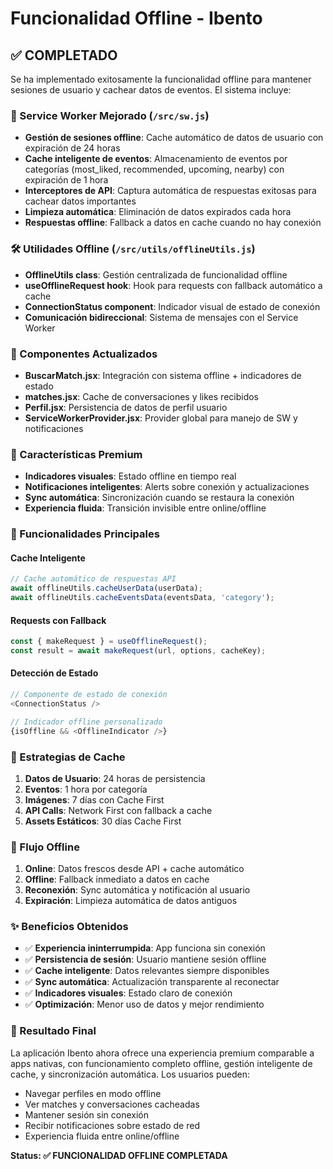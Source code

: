 # Funcionalidad Offline - Ibento

## ✅ **COMPLETADO**

Se ha implementado exitosamente la funcionalidad offline para mantener sesiones de usuario y cachear datos de eventos. El sistema incluye:

### **🔧 Service Worker Mejorado (`/src/sw.js`)**
- **Gestión de sesiones offline**: Cache automático de datos de usuario con expiración de 24 horas
- **Cache inteligente de eventos**: Almacenamiento de eventos por categorías (most_liked, recommended, upcoming, nearby) con expiración de 1 hora
- **Interceptores de API**: Captura automática de respuestas exitosas para cachear datos importantes
- **Limpieza automática**: Eliminación de datos expirados cada hora
- **Respuestas offline**: Fallback a datos en cache cuando no hay conexión

### **🛠️ Utilidades Offline (`/src/utils/offlineUtils.js`)**
- **OfflineUtils class**: Gestión centralizada de funcionalidad offline
- **useOfflineRequest hook**: Hook para requests con fallback automático a cache
- **ConnectionStatus component**: Indicador visual de estado de conexión
- **Comunicación bidireccional**: Sistema de mensajes con el Service Worker

### **🎨 Componentes Actualizados**
- **BuscarMatch.jsx**: Integración con sistema offline + indicadores de estado
- **matches.jsx**: Cache de conversaciones y likes recibidos
- **Perfil.jsx**: Persistencia de datos de perfil usuario
- **ServiceWorkerProvider.jsx**: Provider global para manejo de SW y notificaciones

### **📱 Características Premium**
- **Indicadores visuales**: Estado offline en tiempo real
- **Notificaciones inteligentes**: Alerts sobre conexión y actualizaciones
- **Sync automática**: Sincronización cuando se restaura la conexión
- **Experiencia fluida**: Transición invisible entre online/offline

### **🚀 Funcionalidades Principales**

#### **Cache Inteligente**
```javascript
// Cache automático de respuestas API
await offlineUtils.cacheUserData(userData);
await offlineUtils.cacheEventsData(eventsData, 'category');
```

#### **Requests con Fallback**
```javascript
const { makeRequest } = useOfflineRequest();
const result = await makeRequest(url, options, cacheKey);
```

#### **Detección de Estado**
```javascript
// Componente de estado de conexión
<ConnectionStatus />

// Indicador offline personalizado  
{isOffline && <OfflineIndicator />}
```

### **💾 Estrategias de Cache**

1. **Datos de Usuario**: 24 horas de persistencia
2. **Eventos**: 1 hora por categoría
3. **Imágenes**: 7 días con Cache First
4. **API Calls**: Network First con fallback a cache
5. **Assets Estáticos**: 30 días Cache First

### **🔄 Flujo Offline**

1. **Online**: Datos frescos desde API + cache automático
2. **Offline**: Fallback inmediato a datos en cache
3. **Reconexión**: Sync automática y notificación al usuario
4. **Expiración**: Limpieza automática de datos antiguos

### **✨ Beneficios Obtenidos**

- ✅ **Experiencia ininterrumpida**: App funciona sin conexión
- ✅ **Persistencia de sesión**: Usuario mantiene sesión offline
- ✅ **Cache inteligente**: Datos relevantes siempre disponibles
- ✅ **Sync automática**: Actualización transparente al reconectar
- ✅ **Indicadores visuales**: Estado claro de conexión
- ✅ **Optimización**: Menor uso de datos y mejor rendimiento

### **🎯 Resultado Final**

La aplicación Ibento ahora ofrece una experiencia premium comparable a apps nativas, con funcionamiento completo offline, gestión inteligente de cache, y sincronización automática. Los usuarios pueden:

- Navegar perfiles en modo offline
- Ver matches y conversaciones cacheadas  
- Mantener sesión sin conexión
- Recibir notificaciones sobre estado de red
- Experiencia fluida entre online/offline

**Status: ✅ FUNCIONALIDAD OFFLINE COMPLETADA**
